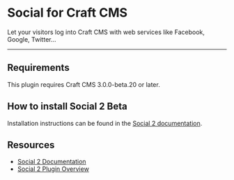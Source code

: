 # Social for Craft CMS

Let your visitors log into Craft CMS with web services like Facebook, Google, Twitter…

-------------------------------------------

## Requirements

This plugin requires Craft CMS 3.0.0-beta.20 or later.

## How to install Social 2 Beta

Installation instructions can be found in the [Social 2 documentation](https://github.com/dukt/social-docs/blob/v2/en/installation.md).

## Resources

- [Social 2 Documentation](https://github.com/dukt/social-docs)
- [Social 2 Plugin Overview](https://dukt.net/social)
